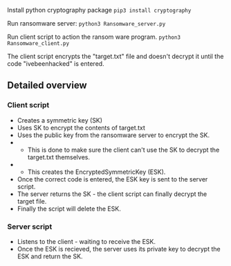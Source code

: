 Install python cryptography package
`pip3 install cryptography`

Run ransomware server:
`python3 Ransomware_server.py`

Run client script to action the ransom ware program.
`python3 Ransomware_client.py`

The client script encrypts the "target.txt" file and doesn't decrypt it until the code "ivebeenhacked" is entered.


## Detailed overview

### Client script
- Creates a symmetric key (SK)
- Uses SK to encrypt the contents of target.txt
- Uses the public key from the ransomware server to encrypt the SK.
-  - This is done to make sure the client can't use the SK to decrypt the target.txt themselves.
-  - This creates the EncryptedSymmetricKey (ESK).
- Once the correct code is entered, the ESK key is sent to the server script.
- The server returns the SK - the client script can finally decrypt the target file.
- Finally the script will delete the ESK.

### Server script
- Listens to the client - waiting to receive the ESK.
- Once the ESK is recieved, the server uses its private key to decrypt the ESK and return the SK.
